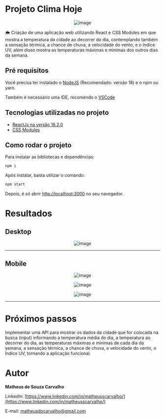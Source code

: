 # Projeto Clima Hoje
<div align="center">
  
![image](https://github.com/matheusscarvalho1/app-previsao-do-tempo/assets/73304785/02c69399-a724-4539-8750-ba4c116fc3f7)



</div>
🌦️ Criação de uma aplicação web utilizando React e CSS Modules em que mostra a temperatura da cidade ao decorrer do dia, contemplando também a sensação térmica, a chance de chuva, a velocidade do vento, e o índice UV, além disso mostra as temperaturas máximas e mínimas dos outros dias da semana.

## Pré requisitos

Você precisa ter instalado o [NodeJS](https://nodejs.org/) (Recomendado: versão 18) e o npm ou yarn.

Também é necessário uma IDE, recomendo o [VSCode](https://code.visualstudio.com/)

## Tecnologias utilizadas no projeto

- [ReactJs na versão 18.2.0](https://pt-br.legacy.reactjs.org)
- [CSS Modules](https://github.com/css-modules/css-modules)



## Como rodar o projeto

Para instalar as bibliotecas e dependências:

```bash
npm i
```

Após instalar, basta utilizar o comando:

```bash
npm start
```

Depois, é só abrir [http://localhost:3000](http://localhost:3000) no seu navegador.

# Resultados

## Desktop
<div align="center">

![image](https://github.com/matheusscarvalho1/app-previsao-do-tempo/assets/73304785/382b2cc7-d314-4022-ad0f-797a90b69807)


<hr>
</div>

## Mobile

<div align="center">


![image](https://github.com/matheusscarvalho1/app-previsao-do-tempo/assets/73304785/e7c9e4f7-436a-4c42-b6ef-ff0f8dcc432d)

![image](https://github.com/matheusscarvalho1/app-previsao-do-tempo/assets/73304785/0c3e327b-4576-4994-bb76-1959254021cb)

![image](https://github.com/matheusscarvalho1/app-previsao-do-tempo/assets/73304785/a6cb0e6f-3875-48e0-84f6-2e4148315d39)



<hr>

</div>

# Próximos passos
Implementar uma API para mostrar os dados da cidade que for colocada na busca (input) informando a temperatura média do dia, a temperatura ao decorrer do dia, as temperaturas máximas e minimas de cada dia da semana, a sensação térmica, a chance de chuva, a velocidade do vento, o Índice UV, tornando a aplicação funcional.

# Autor

<b>Matheus de Souza Carvalho</b>

LinkedIn:
[https://www.linkedin.com/in/matheusscarvalho/](https://www.linkedin.com/in/matheusscarvalho/)

E-mail:
matheusdocarvalho@gmail.com
